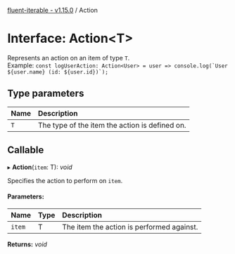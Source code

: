 [fluent-iterable - v1.15.0](../README.md) / Action

# Interface: Action<T\>

Represents an action on an item of type `T`.<br>
  Example: ``const logUserAction: Action<User> = user => console.log(`User ${user.name} (id: ${user.id})`);``

## Type parameters

| Name | Description |
| :------ | :------ |
| `T` | The type of the item the action is defined on. |

## Callable

▸ **Action**(`item`: T): *void*

Specifies the action to perform on `item`.

#### Parameters:

| Name | Type | Description |
| :------ | :------ | :------ |
| `item` | T | The item the action is performed against. |

**Returns:** *void*
